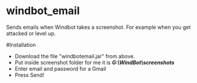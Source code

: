 # windbot_email
Sends emails when Windbot takes a screenshot. For example when you get attacked or level up.

#Installation
* Download the file "windbotemail.jar" from above.
* Put inside screenshot folder for me it is **_G:\WindBot\screenshots_**
* Enter email and password for a Gmail
* Press Send!

